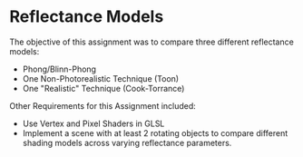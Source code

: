 # Reflectance Models 

The objective of this assignment was to compare three different reflectance models:
- Phong/Blinn-Phong
- One Non-Photorealistic Technique (Toon)
- One "Realistic" Technique (Cook-Torrance)

Other Requirements for this Assignment included:
- Use Vertex and Pixel Shaders in GLSL
- Implement a scene with at least 2 rotating objects to compare different shading models across varying reflectance parameters.
